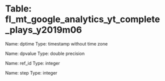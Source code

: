 Table: fl_mt_google_analytics_yt_complete_plays_y2019m06
========================================================

Name: dptime
Type: timestamp without time zone

Name: dpvalue
Type: double precision

Name: ref_id
Type: integer

Name: step
Type: integer

